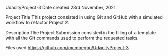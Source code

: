 UdacityProject-3 Date created 23rd November, 2021.

Project Title This project consisted in using Git and GitHub with a simulated workflow to refactor Project 2.

Description The Project Submission consisted in the filling of a template with all the Git commands used to perform the requested tasks.

Files used https://github.com/mcmbegbu/UdacityProject-3

